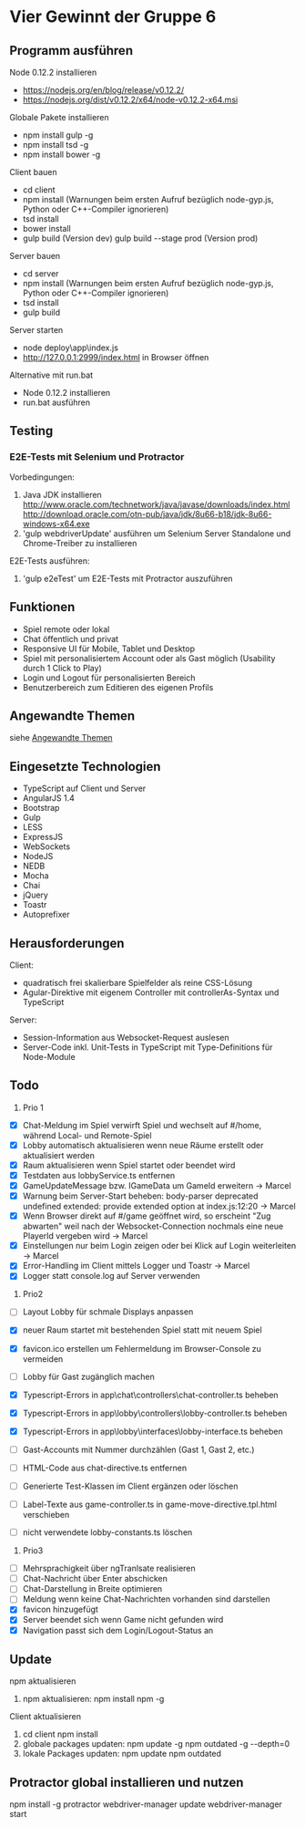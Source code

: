 # Vier Gewinnt der Gruppe 6

## Programm ausführen

Node 0.12.2 installieren

- https://nodejs.org/en/blog/release/v0.12.2/
- https://nodejs.org/dist/v0.12.2/x64/node-v0.12.2-x64.msi

Globale Pakete installieren

- npm install gulp -g
- npm install tsd -g
- npm install bower -g
  
Client bauen

- cd client
- npm install
  (Warnungen beim ersten Aufruf bezüglich node-gyp.js, Python oder C++-Compiler ignorieren)
- tsd install
- bower install
- gulp build (Version dev)
  gulp build --stage prod (Version prod)
  
Server bauen

- cd server
- npm install
  (Warnungen beim ersten Aufruf bezüglich node-gyp.js, Python oder C++-Compiler ignorieren)
- tsd install
- gulp build
  
Server starten

- node deploy\app\index.js
- http://127.0.0.1:2999/index.html in Browser öffnen

Alternative mit run.bat

- Node 0.12.2 installieren
- run.bat ausführen

## Testing

### E2E-Tests mit Selenium und Protractor

Vorbedingungen:

1. Java JDK installieren
   http://www.oracle.com/technetwork/java/javase/downloads/index.html
   http://download.oracle.com/otn-pub/java/jdk/8u66-b18/jdk-8u66-windows-x64.exe
2. 'gulp webdriverUpdate' ausführen
   um Selenium Server Standalone und Chrome-Treiber zu installieren

E2E-Tests ausführen:

1. 'gulp e2eTest' um E2E-Tests mit Protractor auszuführen

## Funktionen
- Spiel remote oder lokal
- Chat öffentlich und privat
- Responsive UI für Mobile, Tablet und Desktop
- Spiel mit personalisiertem Account oder als Gast möglich (Usability durch 1 Click to Play)
- Login und Logout für personalisierten Bereich
- Benutzerbereich zum Editieren des eigenen Profils

## Angewandte Themen

siehe [Angewandte Themen](_doc/AngewandteThemen.md)

## Eingesetzte Technologien
- TypeScript auf Client und Server
- AngularJS 1.4
- Bootstrap
- Gulp
- LESS
- ExpressJS
- WebSockets
- NodeJS
- NEDB
- Mocha
- Chai
- jQuery
- Toastr
- Autoprefixer


## Herausforderungen

Client:

- quadratisch frei skalierbare Spielfelder als reine CSS-Lösung
- Agular-Direktive mit eigenem Controller mit controllerAs-Syntax und TypeScript

Server:

- Session-Information aus Websocket-Request auslesen
- Server-Code inkl. Unit-Tests in TypeScript mit Type-Definitions für Node-Module


## Todo
1. Prio 1
- [x] Chat-Meldung im Spiel verwirft Spiel und wechselt auf #/home, während Local- und Remote-Spiel
- [x] Lobby automatisch aktualisieren wenn neue Räume erstellt oder aktualisiert werden
- [x] Raum aktualisieren wenn Spiel startet oder beendet wird
- [x] Testdaten aus lobbyService.ts entfernen
- [x] GameUpdateMessage bzw. IGameData um GameId erweitern -> Marcel
- [x] Warnung beim Server-Start beheben: body-parser deprecated undefined extended: provide extended option at index.js:12:20 -> Marcel
- [x] Wenn Browser direkt auf #/game geöffnet wird, so erscheint "Zug abwarten" weil nach der Websocket-Connection nochmals eine neue PlayerId vergeben wird -> Marcel
- [x] Einstellungen nur beim Login zeigen oder bei Klick auf Login weiterleiten -> Marcel
- [x] Error-Handling im Client mittels Logger und Toastr -> Marcel
- [x] Logger statt console.log auf Server verwenden

1. Prio2
- [ ] Layout Lobby für schmale Displays anpassen
- [x] neuer Raum startet mit bestehenden Spiel statt mit neuem Spiel
- [x] favicon.ico erstellen um Fehlermeldung im Browser-Console zu vermeiden
- [ ] Lobby für Gast zugänglich machen
- [x] Typescript-Errors in app\chat\controllers\chat-controller.ts beheben
- [x] Typescript-Errors in app\lobby\controllers\lobby-controller.ts beheben
- [x] Typescript-Errors in app\lobby\interfaces\lobby-interface.ts beheben
- [ ] Gast-Accounts mit Nummer durchzählen (Gast 1, Gast 2, etc.)

- [ ] HTML-Code aus chat-directive.ts entfernen
- [ ] Generierte Test-Klassen im Client ergänzen oder löschen
- [ ] Label-Texte aus game-controller.ts in game-move-directive.tpl.html verschieben
- [ ] nicht verwendete lobby-constants.ts löschen

1. Prio3
- [ ] Mehrsprachigkeit über ngTranlsate realisieren
- [ ] Chat-Nachricht über Enter abschicken
- [ ] Chat-Darstellung in Breite optimieren
- [ ] Meldung wenn keine Chat-Nachrichten vorhanden sind darstellen
- [x] favicon hinzugefügt
- [x] Server beendet sich wenn Game nicht gefunden wird
- [x] Navigation passt sich dem Login/Logout-Status an

## Update

npm aktualisieren
1. npm aktualisieren: npm install npm -g

Client aktualisieren
1. cd client
npm install
1. globale packages updaten:
   npm update -g
   npm outdated -g --depth=0
1. lokale Packages updaten:
   npm update
   npm outdated
   

## Protractor global installieren und nutzen

npm install -g protractor
webdriver-manager update
webdriver-manager start
